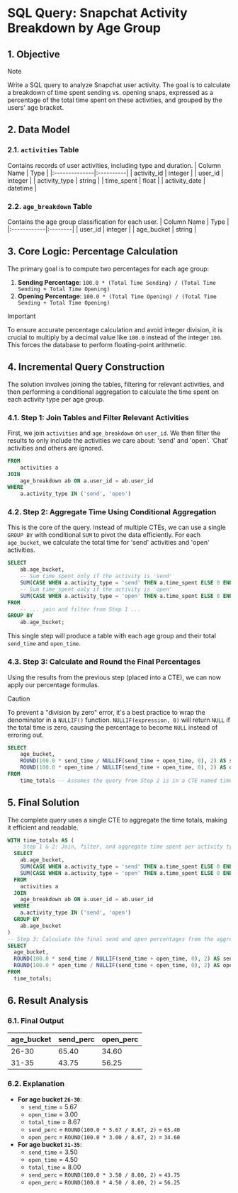 # SQL Query: Snapchat Activity Breakdown by Age Group

## 1. Objective
> [!NOTE]
> Write a SQL query to analyze Snapchat user activity. The goal is to calculate a breakdown of time spent sending vs. opening snaps, expressed as a percentage of the total time spent on these activities, and grouped by the users' age bracket.

## 2. Data Model

### 2.1. `activities` Table
Contains records of user activities, including type and duration.
| Column Name   | Type      |
|:--------------|:----------|
| activity_id   | integer   |
| user_id       | integer   |
| activity_type | string    |
| time_spent    | float     |
| activity_date | datetime  |

### 2.2. `age_breakdown` Table
Contains the age group classification for each user.
| Column Name | Type    |
|:------------|:--------|
| user_id     | integer |
| age_bucket  | string  |

## 3. Core Logic: Percentage Calculation
The primary goal is to compute two percentages for each age group:
1.  **Sending Percentage**: `100.0 * (Total Time Sending) / (Total Time Sending + Total Time Opening)`
2.  **Opening Percentage**: `100.0 * (Total Time Opening) / (Total Time Sending + Total Time Opening)`

> [!IMPORTANT]
> To ensure accurate percentage calculation and avoid integer division, it is crucial to multiply by a decimal value like `100.0` instead of the integer `100`. This forces the database to perform floating-point arithmetic.

## 4. Incremental Query Construction
The solution involves joining the tables, filtering for relevant activities, and then performing a conditional aggregation to calculate the time spent on each activity type per age group.

### 4.1. Step 1: Join Tables and Filter Relevant Activities
First, we join `activities` and `age_breakdown` on `user_id`. We then filter the results to only include the activities we care about: 'send' and 'open'. 'Chat' activities and others are ignored.

```sql
FROM
    activities a
JOIN
    age_breakdown ab ON a.user_id = ab.user_id
WHERE
    a.activity_type IN ('send', 'open')
```

### 4.2. Step 2: Aggregate Time Using Conditional Aggregation
This is the core of the query. Instead of multiple CTEs, we can use a single `GROUP BY` with conditional `SUM` to pivot the data efficiently. For each `age_bucket`, we calculate the total time for 'send' activities and 'open' activities.

```sql
SELECT
    ab.age_bucket,
    -- Sum time_spent only if the activity is 'send'
    SUM(CASE WHEN a.activity_type = 'send' THEN a.time_spent ELSE 0 END) AS send_time,
    -- Sum time_spent only if the activity is 'open'
    SUM(CASE WHEN a.activity_type = 'open' THEN a.time_spent ELSE 0 END) AS open_time
FROM
    -- ... join and filter from Step 1 ...
GROUP BY
    ab.age_bucket;
```
This single step will produce a table with each age group and their total `send_time` and `open_time`.

### 4.3. Step 3: Calculate and Round the Final Percentages
Using the results from the previous step (placed into a CTE), we can now apply our percentage formulas.

> [!CAUTION]
> To prevent a "division by zero" error, it's a best practice to wrap the denominator in a `NULLIF()` function. `NULLIF(expression, 0)` will return `NULL` if the total time is zero, causing the percentage to become `NULL` instead of erroring out.

```sql
SELECT
    age_bucket,
    ROUND(100.0 * send_time / NULLIF(send_time + open_time, 0), 2) AS send_perc,
    ROUND(100.0 * open_time / NULLIF(send_time + open_time, 0), 2) AS open_perc
FROM
    time_totals -- Assumes the query from Step 2 is in a CTE named time_totals
```

## 5. Final Solution
The complete query uses a single CTE to aggregate the time totals, making it efficient and readable.

```sql
WITH time_totals AS (
  -- Step 1 & 2: Join, filter, and aggregate time spent per activity type for each age group.
  SELECT
    ab.age_bucket,
    SUM(CASE WHEN a.activity_type = 'send' THEN a.time_spent ELSE 0 END) AS send_time,
    SUM(CASE WHEN a.activity_type = 'open' THEN a.time_spent ELSE 0 END) AS open_time
  FROM
    activities a
  JOIN
    age_breakdown ab ON a.user_id = ab.user_id
  WHERE
    a.activity_type IN ('send', 'open')
  GROUP BY
    ab.age_bucket
)
-- Step 3: Calculate the final send and open percentages from the aggregated totals.
SELECT
  age_bucket,
  ROUND(100.0 * send_time / NULLIF(send_time + open_time, 0), 2) AS send_perc,
  ROUND(100.0 * open_time / NULLIF(send_time + open_time, 0), 2) AS open_perc
FROM
  time_totals;
```

## 6. Result Analysis

### 6.1. Final Output
| age_bucket | send_perc | open_perc |
|:-----------|:----------|:----------|
| 26-30      | 65.40     | 34.60     |
| 31-35      | 43.75     | 56.25     |

### 6.2. Explanation
*   **For age bucket `26-30`**:
    *   `send_time` = 5.67
    *   `open_time` = 3.00
    *   `total_time` = 8.67
    *   `send_perc` = `ROUND(100.0 * 5.67 / 8.67, 2)` = `65.40`
    *   `open_perc` = `ROUND(100.0 * 3.00 / 8.67, 2)` = `34.60`
*   **For age bucket `31-35`**:
    *   `send_time` = 3.50
    *   `open_time` = 4.50
    *   `total_time` = 8.00
    *   `send_perc` = `ROUND(100.0 * 3.50 / 8.00, 2)` = `43.75`
    *   `open_perc` = `ROUND(100.0 * 4.50 / 8.00, 2)` = `56.25`

